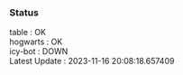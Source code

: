 ### Status


table : OK  
hogwarts : OK  
icy-bot : DOWN  
Latest Update : 2023-11-16 20:08:18.657409
